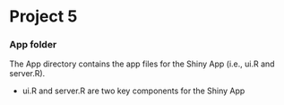 # Project 5
### App folder

The App directory contains the app files for the Shiny App (i.e., ui.R and server.R).
 - ui.R and server.R are two key components for the Shiny App 
